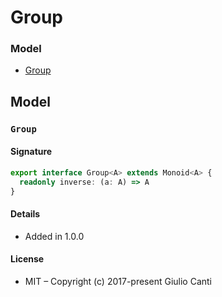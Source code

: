 
# Group







### Model

* [Group](#group)

## Model


### `Group`




#### Signature

```typescript
export interface Group<A> extends Monoid<A> {
  readonly inverse: (a: A) => A
}
```

#### Details

* Added in 1.0.0


#### License

* MIT – Copyright (c) 2017-present Giulio Canti